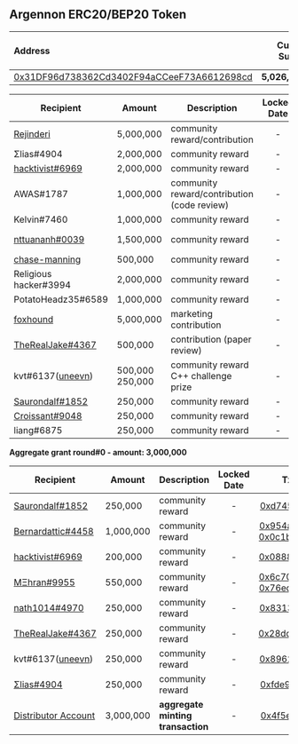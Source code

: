## Argennon ERC20/BEP20 Token

| Address | Current Supply | Total Grants Given |
| :--- | --- | --- |
| [0x31DF96d738362Cd3402F94aCCeeF73A6612698cd](https://bscscan.com/address/0x31df96d738362cd3402f94acceef73a6612698cd) | **5,026,000,000** | **26,000,000** |  

| Recipient | Amount | Description | Locked Date |  Txn  | 
| --------- | ------ | ----------- | :---: | :---: | 
| [Rejinderi](https://github.com/Rejinderi) | 5,000,000 | community reward/contribution | - | [0x8d68...d100](https://bscscan.com/tx/0x8d685bceb87fc231cd824dc83863e075247bedaf77282cab60316aa85f72d100) | 
| Σlias#4904 | 2,000,000 | community reward | - | [0x3484...13b1](https://bscscan.com/tx/0x3484018b11887f652dfa23dc1ea37a415b2a76673a982dd503edb8017ba513b1) | 
| [hacktivist#6969](https://twitter.com/hacktivist24) | 2,000,000 | community reward | - | [0xbb33...0ee5](https://bscscan.com/tx/0xbb33711ec2b7ea958bc7fc0491fd9de79fd3bcb5860c6fcc6e904a4619480ee5) | 
| AWAS#1787 | 1,000,000 | community reward/contribution (code review) | - | [0x57a5...12a3](https://bscscan.com/tx/0x57a5a08f8a68f5c96d9876a9d889c588bdb896f2e9d39b2d544801cd2bd912a3) | 
| Kelvin#7460 | 1,000,000 | community reward | - | [0xdd76...ba8c](https://bscscan.com/tx/0xdd7647072c524e647fa29bb3f25e5c4ed6e8ebfeacfe2732ab9f96c12a1eba8c) | 
| [nttuananh#0039](https://twitter.com/nttuananh2004) | 1,500,000 | community reward | - | [0x334d...2439](https://bscscan.com/tx/0x334d49101361d810dd845d0b06d0093f083aeb5529108d0a34670cb21c3b2439) <br> [0xbb4a...4f08](https://bscscan.com/tx/0xbb4ac670c7185265bbb1f36929773ac2b16992e4b1ea0b2afa87fc0f63d84f08)  | 
| [chase-manning](https://github.com/chase-manning) | 500,000 | community reward | - | [0x40ac...9b08](https://bscscan.com/tx/0x40ac19cc17542fa6cf6619f2e8f4c405da2e40115cbf7747139ca3cac0dd9b08) | 
| Religious hacker#3994 | 2,000,000 | community reward | - | [0x6664...b25b](https://bscscan.com/tx/0x66643b2f6fa9f1c0b77ebcab3732904846e401a2c25694153e3d0424a8c5b25b) | 
| PotatoHeadz35#6589 | 1,000,000 | community reward | - | [0x7181...3de5](https://bscscan.com/tx/0x718163a3d10e37763aa1564745c2ca46daf3377ab1e542271b93528454673de5) |
| [foxhound](https://twitter.com/RainierMat)| 5,000,000 | marketing contribution | - | [0xc0b7...ff1d](https://bscscan.com/tx/0xc0b7db7c67a30b284929cf9017de220cb5fa2412c39c459f3f8677f49984ff1d) |
| [TheRealJake#4367](https://twitter.com/jakesarjeant) | 500,000 | contribution (paper review) | - | [0xbd6a...6885](https://bscscan.com/tx/0xbd6a7c2d5b3eb0f75d83368c2b8c95920003418ffc67826f6ed21476671b6885) |
| kvt#6137([uneevn](https://twitter.com/uneevn)) | 500,000 <br> 250,000 | community reward <br> C++ challenge prize | - | [0x7ff5...6987](https://bscscan.com/tx/0x7ff51e6a5c2c4b04afa0c0a9d24634c90404af0c7a72e8af6fbab14730176987) <br> [0xc3ba...5d64](https://bscscan.com/tx/0xc3ba2bc060241e1890d32b7abf815dbfc36cd835e52eaf61a04ae0b499a95d64) |
| [Saurondalf#1852](https://twitter.com/CryptoScrubLord) | 250,000 | community reward | - | [0x47ff...ba27](https://bscscan.com/tx/0x47ffa2067d25c0dc892faf27229fd5bef1876770856250c8d8e3cf4623dbba27) |
| [Croissant#9048](https://twitter.com/FantomMe999)| 250,000 | community reward | - | [0x72c4...f9f9](https://bscscan.com/tx/0x72c40b074bb24f278609239988e19962efaafd0eddc227240f9a2a0f0616f9f9) |
| liang#6875  | 250,000 | community reward | - | [0xbfed...28af](https://bscscan.com/tx/0xbfede63ec1137f71d7e11b4d921c821323bc0914c8ad802529616ae1fa9728af) |

**Aggregate grant round#0 - amount: 3,000,000**

| Recipient | Amount | Description | Locked Date |  Txn  | 
| --------- | ------ | ----------- | :---: | :---: | 
| [Saurondalf#1852](https://twitter.com/CryptoScrubLord) | 250,000 | community reward | - | [0xd745...fb1d](https://bscscan.com/tx/0xd745a98fea0150197cce61dc6ad77ab9503b325b4f41abb0a844534f925dfb1d) |
| [Bernardattic#4458](https://twitter.com/PhilWolstenhol4) | 1,000,000 | community reward | - | [0x954a...3aa5](https://bscscan.com/tx/0x954aab7863d7756ade12612c401bb48b575fab8b8396f5e42e4b0da461223aa5) <br> [0x0c1b...891b](https://bscscan.com/tx/0x0c1b1f66383e442d880a12ac273c117dab2dfce257bb1044b3376512181b891b) | 
| [hacktivist#6969](https://twitter.com/hacktivist24) | 200,000 | community reward | - | [0x0888...a3c7](https://bscscan.com/tx/0x0888592b7720325d999faaf4bb3653d90c743265e1db86ab0d5e8905a8f7a3c7) |
| [MΞhran#9955](https://twitter.com/mehranxyz) | 550,000 | community reward | - | [0x6c70...8eb9](https://bscscan.com/tx/0x6c70493bee7f2d6207e023b20b5d2d26666904b25de1cb6ef16cbbfef5448eb9) <br> [0x76ed...5a38](https://bscscan.com/tx/0x76edd94cd591c4984e2c18374dbfaf7e4b43bc3495fb5f481bfadddc67b95a38) |
| [nath1014#4970](https://twitter.com/NathanW1014) | 250,000| community reward | - | [0x8313...f683](https://bscscan.com/tx/0x83138405ca8449e128f7e1499ca28fdd14a1863c712b577e4a64b7ab9613f683) |
| [TheRealJake#4367](https://twitter.com/jakesarjeant) | 250,000 | community reward | - | [0x28dd...0197](https://bscscan.com/tx/0x28dd6ff943fcd23adf5468f3d608781a1e9d9b6b0e8ad4d1cc640d31b782e16b) |
| kvt#6137([uneevn](https://twitter.com/uneevn)) | 250,000 | community reward | - | [0x8962...689f](https://bscscan.com/tx/0x896201402b2d4049473236b3bb784d9f12916c0efbe632e085664a0e1111689f)
| [Σlias#4904]() | 250,000 | community reward | - | [0xfde9...3dd5](https://bscscan.com/tx/0xfde9a066809292d8f6b51fb24062ae1dbc02a7e4ce7f0444b38e87e8edb33dd5) |
| [Distributor Account](https://bscscan.com/token/0x31df96d738362cd3402f94acceef73a6612698cd?a=0x937695a40757507fa8d9ae81f132d4ae162f39ff) | 3,000,000 | **aggregate minting transaction** | - | [0x4f5e...e9ce](https://bscscan.com/tx/0x4f5e991a4711a2920904eb65c18bcf47c8316d49fc586e634ecf4595fb65e9ce) |
